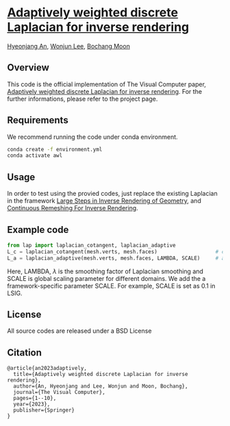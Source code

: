 # [Adaptively weighted discrete Laplacian for inverse rendering](https://cglab.gist.ac.kr/visualcomputer23direct/)
[Hyeonjang An](https://github.com/hyeonjang), [Wonjun Lee](https://cglab.gist.ac.kr/people/), [Bochang Moon](https://cglab.gist.ac.kr/people/bochang.html)

## Overview
This code is the official implementation of The Visual Computer paper, [Adaptively weighted discrete Laplacian for inverse rendering](https://cglab.gist.ac.kr/visualcomputer23direct/).
For the further informations, please refer to the project page. 

## Requirements
We recommend running the code under conda environment.
```bash
conda create -f environment.yml
conda activate awl
```

## Usage
In order to test using the provied codes, just replace the existing Laplacian in the framework [Large Steps in Inverse Rendering of Geometry](https://github.com/rgl-epfl/large-steps-pytorch), and [Continuous Remeshing For Inverse Rendering](https://github.com/Profactor/continuous-remeshing).

## Example code

```python
from lap import laplacian_cotangent, laplacian_adaptive
L_c = laplacian_cotangent(mesh.verts, mesh.faces)                   # cotangent Laplacian
L_a = laplacian_adaptive(mesh.verts, mesh.faces, LAMBDA, SCALE)     # adaptively weighted Laplacian
```

Here, LAMBDA, $\lambda$ is the smoothing factor of Laplacian smoothing and SCALE is global scaling parameter for different domains.
We add the a framework-specific parameter SCALE. For example, SCALE is set as 0.1 in LSIG.

## License
All source codes are released under a BSD License

## Citation
```
@article{an2023adaptively,
  title={Adaptively weighted discrete Laplacian for inverse rendering},
  author={An, Hyeonjang and Lee, Wonjun and Moon, Bochang},
  journal={The Visual Computer},
  pages={1--10},
  year={2023},
  publisher={Springer}
}
```
